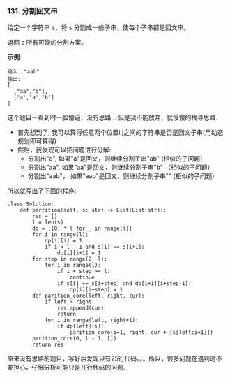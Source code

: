 ### 131. 分割回文串

给定一个字符串 s，将 s 分割成一些子串，使每个子串都是回文串。

返回 s 所有可能的分割方案。

**示例:**
```
输入: "aab"
输出:
[
  ["aa","b"],
  ["a","a","b"]
]
```
这个题目一看到时一脸懵逼，没有思路... 但是我不能放弃，就慢慢的找寻思路.
+ 首先想到了, 我可以算得任意两个位置i,j之间的字符串是否是回文子串(用动态规划即可算得)
+ 然后，我发现可以把问题进行分解:
    + 分割出"a", 如果"a"是回文，则继续分割子串"ab" (相似的子问题)
    + 分割出"aa", 如果"aa"是回文，则继续分割子串"b" （相似的子问题）
    + 分割出"aab"， 如果"aab"是回文，则继续分割子串"" (相似的子问题)

所以就写出了下面的程序:

```
class Solution:
    def partition(self, s: str) -> List[List[str]]:
        res = []
        l = len(s)
        dp = [[0] * l for _ in range(l)]
        for i in range(l):
            dp[i][i] = 1
            if i < l - 1 and s[i] == s[i+1]:
                dp[i][i+1] = 1
        for step in range(2, l):
            for i in range(l):
                if i + step >= l:
                    continue
                if s[i] == s[i+step] and dp[i+1][i+step-1]:
                    dp[i][i+step] = 1
        def parition_core(left, right, cur):
            if left > right:
                res.append(cur)
                return
            for i in range(left, right+1):
                if dp[left][i]:
                    parition_core(i+1, right, cur + [s[left:i+1]])
        parition_core(0, l - 1, [])
        return res
```

原来没有思路的题目，写好后发现只有25行代码。。。所以，很多问题在遇到时不要担心，仔细分析可能只是几行代码的问题.